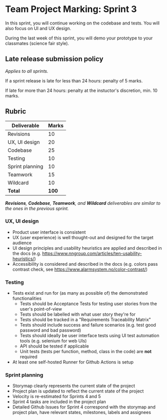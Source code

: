 # Team Project Marking: Sprint 3

In this sprint, you will continue working on the codebase and tests. You will also focus on UI and UX design.

During the last week of this sprint, you will demo your prototype to your classmates (science fair style).

## Late release submission policy

_Applies to all sprints._

If a sprint release is late for less than 24 hours: penalty of 5 marks.

If late for more than 24 hours: penalty at the instuctor's discretion, min. 10 marks.

## Rubric

| Deliverable     | Marks   |
| --------------- | ------- |
| Revisions       | 10      |
| UX, UI design   | 20      |
| Codebase        | 25      |
| Testing         | 10      |
| Sprint planning | 10      |
| Teamwork        | 15      |
| Wildcard        | 10      |
| **Total**       | **100** |


_**Revisions**, **Codebase**, **Teamwork**, and **Wildcard** deliverables are similar to the ones in the previous sprint._

### UX, UI design

* Product user interface is consistent
* UX (user experience) is well thought-out and designed for the target audience
* UI design principles and usability heuristics are applied and described in the docs (e.g. <https://www.nngroup.com/articles/ten-usability-heuristics/>)
* Accessibility is considered and described in the docs (e.g. colors pass contrast check, see <https://www.alarmsystem.no/color-contrast/>)

### Testing
* Tests exist and run for (as many as possible of) the demonstrated functionalities
    * Tests should be Acceptance Tests for testing user stories from the user's point-of-view
    * Tests should be labelled with what user story they're for
    * Tests should be tracked in a "Requirements Traceability Matrix"
    * Tests should include success and failure scenarios (e.g. test good password and bad password)
    * Tests should ideally be user interface tests using UI test automation tools (e.g. selenium for web UIs)
    * API should be tested if applicable
    * Unit tests (tests per function, method, class in the code) are **not** required
* At least one self-hosted Runner for Github Actions is setup


### Sprint planning

* Storymap clearly represents the current state of the project
* Project plan is updated to reflect the current state of the project
* Velocity is re-estimated for Sprints 4 and 5
* Sprint 4 tasks are included in the project plan
* Detailed Github Issues for Sprint 4 correspond with the storymap and project plan, have relevant states, milestones, labels and assignees


